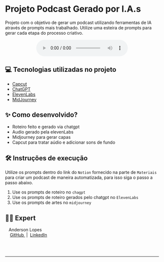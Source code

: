 # Projeto Podcast Gerado por I.A.s

Projeto com o objetivo de gerar um podcast utilizando ferramentas de IA através de prompts mais trabalhado.
Utilize uma esteira de prompts para gerar cada etapa do processo criativo.

<div align="center">
    <audio src="output/podcast-django-python-dio.MP3" controls title="Podcast editado">Áudio do Podcast</audio>
</div>


## 💻 Tecnologias utilizadas no projeto

- [Capcut](https://www.capcut.com/pt-br/)
- [ChatGPT](https://chat.openai.com/)
- [ElevenLabs](https://beta.elevenlabs.io/)
- [MidJourney](https://www.midjourney.com/app/)

## ✨ Como desenvolvido?

- Roteiro feito e gerado via chatgpt
- Audio gerado pela elevenLabs
- Midjourney para gerar capas
- Capcut para tratar aúdio e adicionar sons de fundo

## 🛠️ Instruções de execução

Utilize os prompts dentro do link do `Notion` fornecido na parte de `Materiais` para criar um podcast de maneira automatizada, para isso siga o passo a passo abaixo.

1. Use os prompts de roteiro no `chagpt`
2. Use os prompts de roteiro gerados pelo chatgpt no  `ElevenLabs`
3. Use os prompts de artes no `midjourney`

## 👨‍💻 Expert

<p>
    <p>&nbsp&nbsp&nbspAnderson Lopes<br>
    &nbsp&nbsp&nbsp
    <a 
        href="https://github.com/andersonalopes">
        GitHub
    </a>
    &nbsp;|&nbsp;
    <a 
        href="https://www.linkedin.com/in/anderson-lopes-23686929/">
        LinkedIn
    </a>
   </p>
</p>
<br/><br/>
<p>

---

